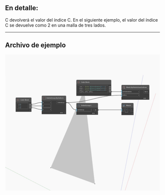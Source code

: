 ## En detalle:
C devolverá el valor del índice C. En el siguiente ejemplo, el valor del índice C se devuelve como 2 en una malla de tres lados.
___
## Archivo de ejemplo

![C](./Autodesk.DesignScript.Geometry.IndexGroup.C_img.jpg)

